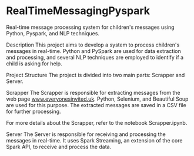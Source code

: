 # RealTimeMessagingPyspark
Real-time message processing system for children's messages using Python, Pyspark, and NLP techniques.

Description
This project aims to develop a system to process children's messages in real-time. Python and PySpark are used for data extraction and processing, and several NLP techniques are employed to identify if a child is asking for help.

Project Structure
The project is divided into two main parts: Scrapper and Server.

Scrapper
The Scrapper is responsible for extracting messages from the web page www.everyonesinvited.uk. Python, Selenium, and Beautiful Soup are used for this purpose. The extracted messages are saved in a CSV file for further processing.

For more details about the Scrapper, refer to the notebook Scrapper.ipynb.

Server
The Server is responsible for receiving and processing the messages in real-time. It uses Spark Streaming, an extension of the core Spark API, to receive and process the data.

